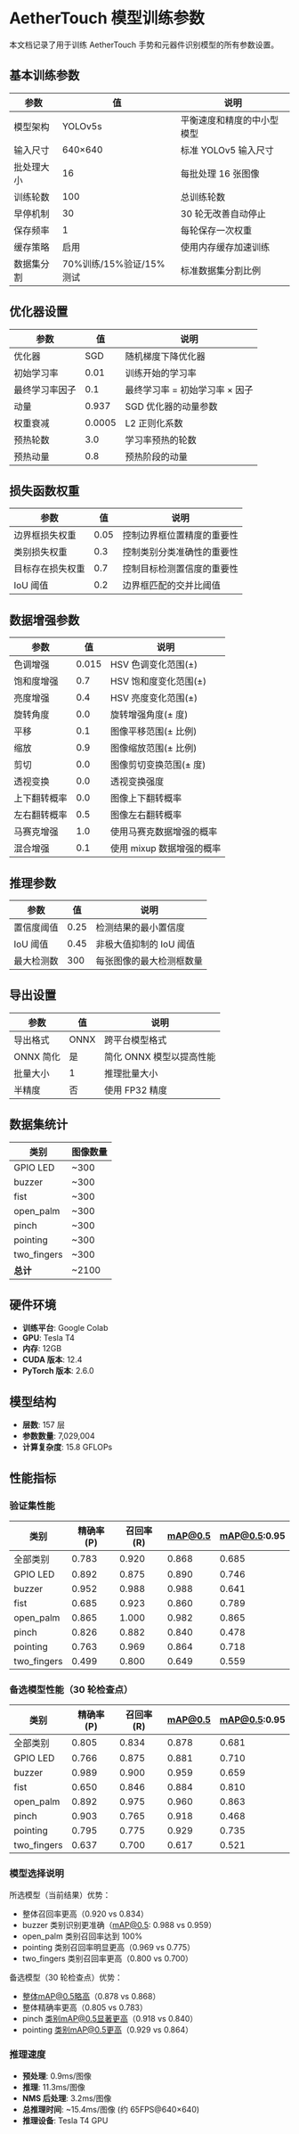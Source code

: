 # AetherTouch 模型训练参数

本文档记录了用于训练 AetherTouch 手势和元器件识别模型的所有参数设置。

## 基本训练参数

| 参数       | 值                      | 说明                       |
| ---------- | ----------------------- | -------------------------- |
| 模型架构   | YOLOv5s                 | 平衡速度和精度的中小型模型 |
| 输入尺寸   | 640×640                 | 标准 YOLOv5 输入尺寸       |
| 批处理大小 | 16                      | 每批处理 16 张图像         |
| 训练轮数   | 100                     | 总训练轮数                 |
| 早停机制   | 30                      | 30 轮无改善自动停止        |
| 保存频率   | 1                       | 每轮保存一次权重           |
| 缓存策略   | 启用                    | 使用内存缓存加速训练       |
| 数据集分割 | 70%训练/15%验证/15%测试 | 标准数据集分割比例         |

## 优化器设置

| 参数           | 值     | 说明                           |
| -------------- | ------ | ------------------------------ |
| 优化器         | SGD    | 随机梯度下降优化器             |
| 初始学习率     | 0.01   | 训练开始的学习率               |
| 最终学习率因子 | 0.1    | 最终学习率 = 初始学习率 × 因子 |
| 动量           | 0.937  | SGD 优化器的动量参数           |
| 权重衰减       | 0.0005 | L2 正则化系数                  |
| 预热轮数       | 3.0    | 学习率预热的轮数               |
| 预热动量       | 0.8    | 预热阶段的动量                 |

## 损失函数权重

| 参数             | 值   | 说明                       |
| ---------------- | ---- | -------------------------- |
| 边界框损失权重   | 0.05 | 控制边界框位置精度的重要性 |
| 类别损失权重     | 0.3  | 控制类别分类准确性的重要性 |
| 目标存在损失权重 | 0.7  | 控制目标检测置信度的重要性 |
| IoU 阈值         | 0.2  | 边界框匹配的交并比阈值     |

## 数据增强参数

| 参数         | 值    | 说明                      |
| ------------ | ----- | ------------------------- |
| 色调增强     | 0.015 | HSV 色调变化范围(±)       |
| 饱和度增强   | 0.7   | HSV 饱和度变化范围(±)     |
| 亮度增强     | 0.4   | HSV 亮度变化范围(±)       |
| 旋转角度     | 0.0   | 旋转增强角度(± 度)        |
| 平移         | 0.1   | 图像平移范围(± 比例)      |
| 缩放         | 0.9   | 图像缩放范围(± 比例)      |
| 剪切         | 0.0   | 图像剪切变换范围(± 度)    |
| 透视变换     | 0.0   | 透视变换强度              |
| 上下翻转概率 | 0.0   | 图像上下翻转概率          |
| 左右翻转概率 | 0.5   | 图像左右翻转概率          |
| 马赛克增强   | 1.0   | 使用马赛克数据增强的概率  |
| 混合增强     | 0.1   | 使用 mixup 数据增强的概率 |

## 推理参数

| 参数       | 值   | 说明                     |
| ---------- | ---- | ------------------------ |
| 置信度阈值 | 0.25 | 检测结果的最小置信度     |
| IoU 阈值   | 0.45 | 非极大值抑制的 IoU 阈值  |
| 最大检测数 | 300  | 每张图像的最大检测框数量 |

## 导出设置

| 参数      | 值   | 说明                     |
| --------- | ---- | ------------------------ |
| 导出格式  | ONNX | 跨平台模型格式           |
| ONNX 简化 | 是   | 简化 ONNX 模型以提高性能 |
| 批量大小  | 1    | 推理批量大小             |
| 半精度    | 否   | 使用 FP32 精度           |

## 数据集统计

| 类别        | 图像数量 |
| ----------- | -------- |
| GPIO LED    | ~300     |
| buzzer      | ~300     |
| fist        | ~300     |
| open_palm   | ~300     |
| pinch       | ~300     |
| pointing    | ~300     |
| two_fingers | ~300     |
| **总计**    | ~2100    |

## 硬件环境

- **训练平台**: Google Colab
- **GPU**: Tesla T4
- **内存**: 12GB
- **CUDA 版本**: 12.4
- **PyTorch 版本**: 2.6.0

## 模型结构

- **层数**: 157 层
- **参数数量**: 7,029,004
- **计算复杂度**: 15.8 GFLOPs

## 性能指标

### 验证集性能

| 类别        | 精确率(P) | 召回率(R) | mAP@0.5 | mAP@0.5:0.95 |
| ----------- | --------- | --------- | ------- | ------------ |
| 全部类别    | 0.783     | 0.920     | 0.868   | 0.685        |
| GPIO LED    | 0.892     | 0.875     | 0.890   | 0.746        |
| buzzer      | 0.952     | 0.988     | 0.988   | 0.641        |
| fist        | 0.685     | 0.923     | 0.860   | 0.789        |
| open_palm   | 0.865     | 1.000     | 0.982   | 0.865        |
| pinch       | 0.826     | 0.882     | 0.840   | 0.478        |
| pointing    | 0.763     | 0.969     | 0.864   | 0.718        |
| two_fingers | 0.499     | 0.800     | 0.649   | 0.559        |

### 备选模型性能（30 轮检查点）

| 类别        | 精确率(P) | 召回率(R) | mAP@0.5 | mAP@0.5:0.95 |
| ----------- | --------- | --------- | ------- | ------------ |
| 全部类别    | 0.805     | 0.834     | 0.878   | 0.681        |
| GPIO LED    | 0.766     | 0.875     | 0.881   | 0.710        |
| buzzer      | 0.989     | 0.900     | 0.959   | 0.659        |
| fist        | 0.650     | 0.846     | 0.884   | 0.810        |
| open_palm   | 0.892     | 0.975     | 0.960   | 0.863        |
| pinch       | 0.903     | 0.765     | 0.918   | 0.468        |
| pointing    | 0.795     | 0.775     | 0.929   | 0.735        |
| two_fingers | 0.637     | 0.700     | 0.617   | 0.521        |

### 模型选择说明

所选模型（当前结果）优势：

- 整体召回率更高（0.920 vs 0.834）
- buzzer 类别识别更准确（mAP@0.5: 0.988 vs 0.959）
- open_palm 类别召回率达到 100%
- pointing 类别召回率明显更高（0.969 vs 0.775）
- two_fingers 类别召回率更高（0.800 vs 0.700）

备选模型（30 轮检查点）优势：

- 整体mAP@0.5略高（0.878 vs 0.868）
- 整体精确率更高（0.805 vs 0.783）
- pinch 类别mAP@0.5显著更高（0.918 vs 0.840）
- pointing 类别mAP@0.5更高（0.929 vs 0.864）

### 推理速度

- **预处理**: 0.9ms/图像
- **推理**: 11.3ms/图像
- **NMS 后处理**: 3.2ms/图像
- **总推理时间**: ~15.4ms/图像 (约 65FPS@640×640)
- **推理设备**: Tesla T4 GPU
